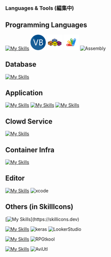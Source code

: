 ### Languages & Tools (編集中)

<!-- ステータス -->
<!--
<p align="left"> 
  <img alt="Top Langs" height="150px" src="https://github-readme-stats.vercel.app/api/top-langs/?username=Senki-dayo&layout=compact&show_icons=true" />
  <img alt="github stats" height="150px" src="https://github-readme-stats.vercel.app/api?username=Senki-dayo&show_icons=ture" />
</p>
-->

<!-- トロフィー -->
<!--
[![trophy](https://github-profile-trophy.vercel.app/?username=Senki-dayo&column=7
)](https://github.com/ryo-ma/github-profile-trophy)
[![](https://raw.githubusercontent.com/Senki-dayo/Senki-dayo/main/profile-summary-card-output/github/0-profile-details.svg)](https://github.com/vn7n24fzkq/github-profile-summary-cards)
[![](https://raw.githubusercontent.com/Senki-dayo/Senki-dayo/main/profile-summary-card-output/github/1-repos-per-language.svg)](https://github.com/vn7n24fzkq/github-profile-summary-cards) [![](https://raw.githubusercontent.com/Senki-dayo/Senki-dayo/main/profile-summary-card-output/github/2-most-commit-language.svg)](https://github.com/vn7n24fzkq/github-profile-summary-cards)
[![](https://raw.githubusercontent.com/Senki-dayo/Senki-dayo/main/profile-summary-card-output/github/3-stats.svg)](https://github.com/vn7n24fzkq/github-profile-summary-cards) [![](https://raw.githubusercontent.com/Senki-dayo/Senki-dayo/main/profile-summary-card-output/github/4-productive-time.svg)](https://github.com/vn7n24fzkq/github-profile-summary-cards)
-->

## Programming Languages
[![My Skills](https://skillicons.dev/icons?i=c,cpp,cs,py,php,kotlin,swift,go,html,css,js,ts)](https://skillicons.dev)
<img height="48" src="https://github.com/Senki-dayo/Senki-dayo/blob/main/logos/VisualBasic.png" alt="Visualbasic">
<img height="48" src="https://github.com/Senki-dayo/Senki-dayo/blob/main/logos/VBA.svg" alt="vba">
<img height="48" src="https://github.com/Senki-dayo/Senki-dayo/blob/main/logos/GoogleAppScripts.svg" alt="gas">
<img height="48" weight="48" alt="Assembly"/>
<!-- 除外 : hsp, scheme -->

## Database
[![My Skills](https://skillicons.dev/icons?i=mysql,postgres)](https://skillicons.dev)
<!-- 除外 : phpmyadmin, DBeaver -->

## Application
[![My Skills](https://skillicons.dev/icons?i=nextjs,laravel,django)](https://skillicons.dev)
[![My Skills](https://skillicons.dev/icons?i=bootstrap,tailwind)](https://skillicons.dev) 
[![My Skills](https://skillicons.dev/icons?i=jquery,react,vue,nodejs)](https://skillicons.dev)

## Clowd Service
[![My Skills](https://skillicons.dev/icons?i=aws,azure,gcp,heroku,wordpress)](https://skillicons.dev)

## Container Infra
[![My Skills](https://skillicons.dev/icons?i=docker,kubernetes)](https://skillicons.dev)

## Editor
[![My Skills](https://skillicons.dev/icons?i=vscode,visualstudio,androidstudio,atom,vim,emacs,replit)](https://skillicons.dev)
<img height="48" src="https://img.icons8.com/color/48/null/xcode.png" alt="xcode"/>
<!-- 除外 : bracket, Spyder, Dr.Racket, PyCharm -->

## Others (in SkillIcons)
[![My Skills](https://skillicons.dev/icons?i=ps,postman,discord,latex,linux,md,nginx,powershell,raspberrypi,svg,threejs,figma,git,github,)](https://skillicons.dev)

<!-- AI -->
[![My Skills](https://skillicons.dev/icons?i=tensorflow)](https://skillicons.dev)
<img height="48" weight="48" alt="keras"/>
<img height="48" weight="48" alt="LookerStudio"/>

<!-- Game -->
[![My Skills](https://skillicons.dev/icons?i=unity)](https://skillicons.dev)
<img height="48" weight="48" alt="RPGtkool"/>

<!-- Movie -->
[![My Skills](https://skillicons.dev/icons?i=pr)](https://skillicons.dev)
<img height="48" weight="48" alt="AviUtl"/>


<!-- これで全部 -->
<!-- ## API
<div>
<img height="50" src="https://img.icons8.com/color/512/twitter-squared.png" alt="TwitterAPI">
<img height="50" src="https://img.icons8.com/color/512/spotify.png" alt="SpotifyAPI">
<img src="https://img.icons8.com/color/48/null/google-forms-new-logo-1.png" alt="GoogleFormAPI">
</div> -->

<!--
## 雑に
<div>
<img alt="OpenMP">
<img alt="Yacc">
<img alt="Lex">
<img alt="Lex">
<img alt="createML">
<img alt="matplotlib">
<img alt="pillow">
<img alt="pandas">
<img alt="keras">
</div>
-->
